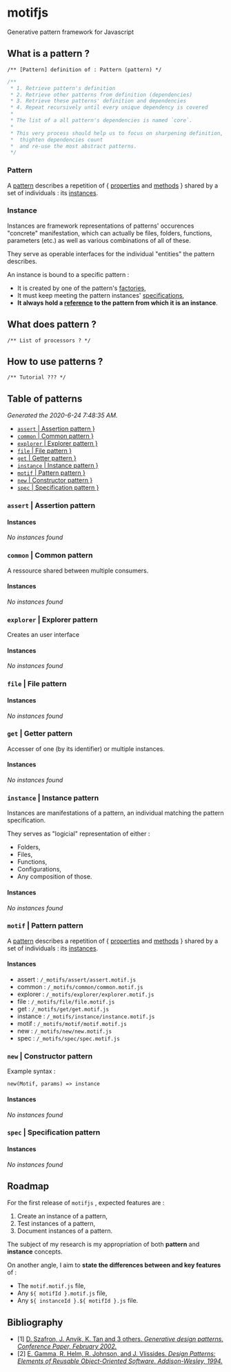 # motifjs
Generative pattern framework for Javascript

## What is a pattern ?

`/** [Pattern] definition of : Pattern (pattern) */`

```js
/**
 * 1. Retrieve pattern's definition
 * 2. Retrieve other patterns from definition (dependencies)
 * 3. Retrieve these patterns' definition and dependencies
 * 4. Repeat recursively until every unique dependency is covered
 * 
 * The list of a all pattern's dependencies is named `core`.
 * 
 * This very process should help us to focus on sharpening definition,
 *  thighten dependencies count
 *  and re-use the most abstract patterns.
 */
```

### Pattern

A [pattern](../../wiki/pattern) describes a repetition of { [properties](../../wiki/properties) and [methods](wiki/methods) } shared by a set of individuals : its [instances](../../wiki/instance).

### Instance

Instances are framework representations of patterns' occurences "concrete" manifestation, which can actually be files, folders, functions, parameters (etc.) as well as various combinations of all of these.

They serve as operable interfaces for the individual "entities" the pattern describes.

An instance is bound to a specific pattern :
* It is created by one of the pattern's [factories](../../wiki/factory),
* It must keep meeting the pattern instances' [specifications](../../wiki/specification),
* **It always hold a [reference](../../wiki/reference) to the pattern from which it is an instance**.
## What does pattern ?

`/** List of processors ? */`

## How to use patterns ?

`/** Tutorial ??? */`

## Table of patterns

*Generated the 2020-6-24 7:48:35 AM.*

* [`assert` | Assertion pattern }](#assert-assertion-pattern)
* [`common` | Common pattern }](#common-common-pattern)
* [`explorer` | Explorer pattern }](#explorer-explorer-pattern)
* [`file` | File pattern }](#file-file-pattern)
* [`get` | Getter pattern }](#get-getter-pattern)
* [`instance` | Instance pattern }](#instance-instance-pattern)
* [`motif` | Pattern pattern }](#motif-pattern-pattern)
* [`new` | Constructor pattern }](#new-constructor-pattern)
* [`spec` | Specification pattern }](#spec-specification-pattern)


### `assert` | Assertion pattern



#### Instances

*No instances found*




### `common` | Common pattern

A ressource shared between multiple consumers.

#### Instances

*No instances found*




### `explorer` | Explorer pattern

Creates an user interface

#### Instances

*No instances found*




### `file` | File pattern



#### Instances

*No instances found*




### `get` | Getter pattern

Accesser of one (by its identifier) or multiple instances.

#### Instances

*No instances found*




### `instance` | Instance pattern


Instances are manifestations of a pattern,
an individual matching the pattern specification.

They serves as "logicial" representation of either :
* Folders,
* Files,
* Functions,
* Configurations,
* Any composition of those.


#### Instances

*No instances found*




### `motif` | Pattern pattern

A [pattern](../../wiki/pattern) describes a
repetition of { [properties](../../wiki/properties)
and [methods](wiki/methods) } shared by a set of
individuals : its [instances](../../wiki/instance).

#### Instances

* assert : `/_motifs/assert/assert.motif.js`
* common : `/_motifs/common/common.motif.js`
* explorer : `/_motifs/explorer/explorer.motif.js`
* file : `/_motifs/file/file.motif.js`
* get : `/_motifs/get/get.motif.js`
* instance : `/_motifs/instance/instance.motif.js`
* motif : `/_motifs/motif/motif.motif.js`
* new : `/_motifs/new/new.motif.js`
* spec : `/_motifs/spec/spec.motif.js`




### `new` | Constructor pattern


Example syntax :

`new(Motif, params) => instance`


#### Instances

*No instances found*




### `spec` | Specification pattern



#### Instances

*No instances found*


## Roadmap

For the first release of `motifjs` , expected features are :

1. Create an instance of a pattern,
2. Test instances of a pattern,
3. Document instances of a pattern.

The subject of my research is my appropriation of both **pattern** and **instance** concepts.

On another angle, I aim to **state the differences between and key features** of :

* The `motif.motif.js` file,
* Any `${ motifId }.motif.js` file,
* Any `${ instanceId }.${ motifId }.js` file.

## Bibliography

* [1] [D. Szafron, J. Anvik, K. Tan and 3 others. *Generative design patterns. Conference Paper, February 2002.*](https://www.researchgate.net/publication/3981737_Generative_design_patterns)
* [2] [E. Gamma, R. Helm, R. Johnson, and J. Vlissides. *Design Patterns: Elements of Reusable Object-Oriented Software. Addison-Wesley, 1994.*](https://en.wikipedia.org/wiki/Design_Patterns)
